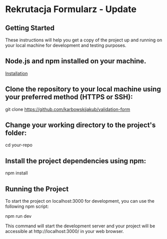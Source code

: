 # Rekrutacja Formularz - Update

## Getting Started
These instructions will help you get a copy of the project up and running on your local machine for development and testing purposes.

## Node.js and npm installed on your machine.
[Installation](https://nodejs.org/en)

## Clone the repository to your local machine using your preferred method (HTTPS or SSH):

git clone https://github.com/karbowskijakub/validation-form

## Change your working directory to the project's folder:

cd your-repo

## Install the project dependencies using npm:

npm install

## Running the Project

To start the project on localhost:3000 for development, you can use the following npm script:

npm run dev

This command will start the development server and your project will be accessible at http://localhost:3000/ in your web browser.
